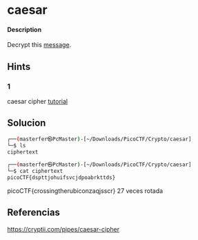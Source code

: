 # caesar

#### Description
Decrypt this [message](https://jupiter.challenges.picoctf.org/static/6385b895dcb30c74dbd1f0ea271e3563/ciphertext).

## Hints
### 1
caesar cipher [tutorial](https://learncryptography.com/classical-encryption/caesar-cipher)


## Solucion
```bash
┌──(masterfer㉿PcMaster)-[~/Downloads/PicoCTF/Crypto/caesar]
└─$ ls
ciphertext
                                                                                                
┌──(masterfer㉿PcMaster)-[~/Downloads/PicoCTF/Crypto/caesar]
└─$ cat ciphertext                    
picoCTF{dspttjohuifsvcjdpoabrkttds}   
```
picoCTF{crossingtherubiconzaqjsscr}
27 veces rotada

## Referencias
https://cryptii.com/pipes/caesar-cipher